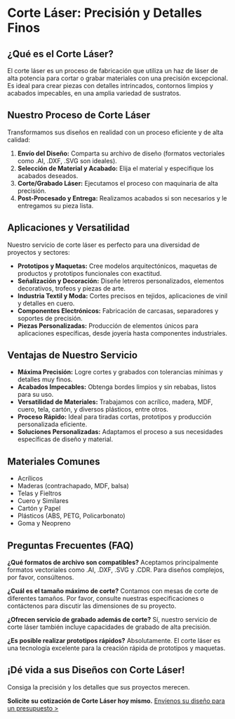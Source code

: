 # Corte Láser: Precisión y Detalles Finos

## ¿Qué es el Corte Láser?

El corte láser es un proceso de fabricación que utiliza un haz de láser de alta potencia para cortar o grabar materiales con una precisión excepcional. Es ideal para crear piezas con detalles intrincados, contornos limpios y acabados impecables, en una amplia variedad de sustratos.

## Nuestro Proceso de Corte Láser

Transformamos sus diseños en realidad con un proceso eficiente y de alta calidad:

1.  **Envío del Diseño:** Comparta su archivo de diseño (formatos vectoriales como .AI, .DXF, .SVG son ideales).
2.  **Selección de Material y Acabado:** Elija el material y especifique los acabados deseados.
3.  **Corte/Grabado Láser:** Ejecutamos el proceso con maquinaria de alta precisión.
4.  **Post-Procesado y Entrega:** Realizamos acabados si son necesarios y le entregamos su pieza lista.

## Aplicaciones y Versatilidad

Nuestro servicio de corte láser es perfecto para una diversidad de proyectos y sectores:

- **Prototipos y Maquetas:** Cree modelos arquitectónicos, maquetas de productos y prototipos funcionales con exactitud.
- **Señalización y Decoración:** Diseñe letreros personalizados, elementos decorativos, trofeos y piezas de arte.
- **Industria Textil y Moda:** Cortes precisos en tejidos, aplicaciones de vinil y detalles en cuero.
- **Componentes Electrónicos:** Fabricación de carcasas, separadores y soportes de precisión.
- **Piezas Personalizadas:** Producción de elementos únicos para aplicaciones específicas, desde joyería hasta componentes industriales.

## Ventajas de Nuestro Servicio

- **Máxima Precisión:** Logre cortes y grabados con tolerancias mínimas y detalles muy finos.
- **Acabados Impecables:** Obtenga bordes limpios y sin rebabas, listos para su uso.
- **Versatilidad de Materiales:** Trabajamos con acrílico, madera, MDF, cuero, tela, cartón, y diversos plásticos, entre otros.
- **Proceso Rápido:** Ideal para tiradas cortas, prototipos y producción personalizada eficiente.
- **Soluciones Personalizadas:** Adaptamos el proceso a sus necesidades específicas de diseño y material.

## Materiales Comunes

- Acrílicos
- Maderas (contrachapado, MDF, balsa)
- Telas y Fieltros
- Cuero y Similares
- Cartón y Papel
- Plásticos (ABS, PETG, Policarbonato)
- Goma y Neopreno

## Preguntas Frecuentes (FAQ)

**¿Qué formatos de archivo son compatibles?**
Aceptamos principalmente formatos vectoriales como .AI, .DXF, .SVG y .CDR. Para diseños complejos, por favor, consúltenos.

**¿Cuál es el tamaño máximo de corte?**
Contamos con mesas de corte de diferentes tamaños. Por favor, consulte nuestras especificaciones o contáctenos para discutir las dimensiones de su proyecto.

**¿Ofrecen servicio de grabado además de corte?**
Sí, nuestro servicio de corte láser también incluye capacidades de grabado de alta precisión.

**¿Es posible realizar prototipos rápidos?**
Absolutamente. El corte láser es una tecnología excelente para la creación rápida de prototipos y maquetas.

## ¡Dé vida a sus Diseños con Corte Láser!

Consiga la precisión y los detalles que sus proyectos merecen.

**Solicite su cotización de Corte Láser hoy mismo.**
[Envíenos su diseño para un presupuesto >](contacto)
